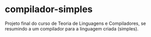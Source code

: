# compilador-simples
Projeto final do curso de Teoria de Linguagens e Compiladores, se resumindo a um compilador para a linguagem criada (simples).
